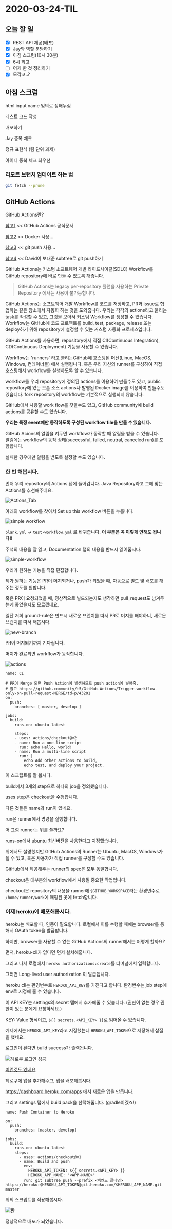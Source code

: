 # 2020-03-24-TIL

## 오늘 할 일

- [x] REST API 제공(배포)
- [x] Jay와 역할 분담하기
- [x] 아침 스크럼(10시 30분)
- [x] 6시 회고
- [ ] 어제 한 것 정리하기
- [x] 모각코..?

## 아침 스크럼

html input name 임의로 정해두심

테스트 코드 작성

배포하기

Jay 중복 체크

정규 표현식 (팀 단위 과제)

아이디 중복 체크 최우선

### 리모트 브랜치 업데이트 하는 법

```sh
git fetch --prune
```

## GitHub Actions

GitHub Actions란?

[참고1](https://help.github.com/en/actions/getting-started-with-github-actions/about-github-actions) << GitHub Actions 공식문서

[참고2](https://dev.to/heroku/deploying-to-heroku-from-github-actions-29ej) << Docker 사용...

[참고3](https://dev.to/mscccc/github-actions-deploy-to-heroku-22np) << git push 사용...

[참고4](https://stackoverflow.com/questions/7539382/how-can-i-deploy-push-only-a-subdirectory-of-my-git-repo-to-heroku) << David이 보내준 subtree로 git push하기

GitHub Actions는 커스텀 소프트웨어 개발 라이프사이클(SDLC) Workflow를 GitHub repository에 바로 만들 수 있도록 해줍니다.

> GitHub Actions는 legacy per-repository 플랜을 사용하는 Private Repository 에서는 사용이 불가능합니다.

GitHub Actions는 소프트웨어 개발 Workflow를 코드를 저장하고, PR과 issue로 협업하는 같은 장소에서 자동화 하는 것을 도와줍니다. 우리는 각각의 actions라고 불리는 task를 작성할 수 있고, 그것을 모아서 커스텀 Workflow를 생성할 수 있습니다. Workflow는 GitHub에 코드 프로젝트를 build, test, package, release 또는 deploy하기 위해 repository에 설정할 수 있는 커스텀 자동화 프로세스입니다.

GitHub Actions를 사용하면, repository에서 직접 CI(Continuous Integration), CD(Continuous Deployment) 기능을 사용할 수 있습니다.

Workflow는 'runners' 라고 불리는GitHub에 호스팅된 머신(Linux, MacOS, Windows, 컨테이너들) 에서 실행됩니다. 혹은 우리 자신의 runner를 구성하여 직접 호스팅해서 workflow를 실행하도록 할 수 있습니다.

workflow를 우리 repository에 정의된 actions를 이용하여 만들수도 있고, public repository에 있는 오픈 소스 actions나 발행된 Docker image를 이용하여 만들수도 있습니다. fork repository의 workflow는 기본적으로 실행되지 않습니다.

GitHub에서 사용할 work flow를 찾을수도 있고, GitHub community에 build actions를 공유할 수도 있습니다.

**우리는 특정 event에만 동작하도록 구성된 workflow file을 만들 수 있습니다.**

GitHub Acions의 알림을 켜두면 workflow가 동작할 때 알림을 받을 수 있습니다.  
알림에는 workflow의 동작 상태(successful, failed, neutral, canceled run)를 포함합니다.

실패한 경우에만 알림을 받도록 설정할 수도 있습니다.

### 한 번 해봅시다.

먼저 우리 repository의 Actions 탭에 들어갑니다. Java Repository라고 그에 맞는 Actions를 추천해주네요.

![Actions_Tab](https://i.imgur.com/R2uvfT5.png)

아래의 workflow를 찾아서 Set up this workflow 버튼을 누릅니다.

![simple workflow](https://i.imgur.com/M5taMMu.png)



`blank.yml` → `test-workflow.yml` 로 바꿔줍니다. **이 부분은 꼭 이렇게 안해도 됩니다!!**

주석의 내용을 잘 읽고, Documentation 탭의 내용을 반드시 읽어줍시다.

![simple-workflow](https://i.imgur.com/y4psV6H.png)

우리가 원하는 기능을 직접 편집합니다.

제가 원하는 기능은 PR이 머지되거나, push가 되었을 때, 자동으로 빌드 및 배포를 해주는 정도를 원합니다.

혹은 PR이 요청되었을 때, 정상적으로 빌드되는지도 생각하면 pull_request도 남겨두는게 좋았을지도 모르겠네요.

일단 저희 ground-rule은 반드시 새로운 브랜치를 따서 PR로 머지를 해야하니, 새로운 브랜치를 따서 해봅시다.

![new-branch](https://i.imgur.com/cMOlaKq.png)

PR이 머지되기까지 기다립니다.

머지가 완료되면 workflow가 동작합니다.

![actions](https://i.imgur.com/kGg9Z51.png)

```
name: CI

# PR이 Merge 되면 Push Action이 발생하므로 push action에 넣어줌.
# 참고 https://github.community/t5/GitHub-Actions/Trigger-workflow-only-on-pull-request-MERGE/td-p/43201
on:
  push:
    branches: [ master, develop ]

jobs:
  build:
    runs-on: ubuntu-latest

    steps:
    - uses: actions/checkout@v2
    - name: Run a one-line script
      run: echo Hello, world!
    - name: Run a multi-line script
      run: |
        echo Add other actions to build,
        echo test, and deploy your project.

```

이 스크립트를 잘 봅시다.

build에서 3개의 step으로 하나의 job을 정의했습니다.

uses step은 checkout을 수행합니다.

다른 것들은 name과 run이 있네요.

run은 runner에서 명령을 실행합니다.

어 그럼 runner는 뭐를 쓸까요?

runs-on에서 ubuntu 최신버전을 사용한다고 지정했습니다.

위에서도 설명했지만 GitHub Actions의 Runner는 Ubuntu, MacOS, Windows가 될 수 있고, 혹은 사용자가 직접 runner를 구성할 수도 있습니다.

GitHub에서 제공해주는 runner의 spec은 모두 동일합니다.

checkout은 대부분의 workflow에서 사용될 중요한 작업입니다.

checkout은 repository의 내용을 runner에 `$GITHUB_WORKSPACE`라는 환경변수로 `/home/runner/work`에 매핑된 곳에 fetch합니다.

### 이제 heroku에 배포해봅시다.

heroku는 배포할 때, 인증이 필요합니다. 로컬에서 이를 수행할 때에는 browser를 통해서 OAuth token을 발급합니다.

하지만, browser를 사용할 수 없는 GitHub Actions의 runner에서는 어떻게 할까요?

먼저, heroku-cli가 없다면 먼저 설치해줍니다.

그리고 나서 로컬에서 `heroku authorizations:create`를 터미널에서 입력합니다.

그러면 Long-lived user authorization 이 발급됩니다.

heroku cli는 환경변수로 `HEROKU_API_KEY`를 가진다고 합니다. 환경변수는 job step에 env로 지정해 줄 수 있습니다.

이 API KEY는 settings의 secret 탭에서 추가해줄 수 있습니다. (권한이 없는 경우 권한이 있는 분에게 요청하세요.)

KEY: Value 형식이고, `${{ secrets.<API_KEY> }}`로 읽어올 수 있습니다.

예제에서는 `HEROKU_API_KEY`라고 저장했는데 `HEROKU_API_TOKEN`으로 저장해서 삽질을 했네요.

로그인이 된다면 build success가 출력됩니다.

![헤로쿠 로그인 성공](https://i.imgur.com/hd4Uy3N.png)

[이런것도 있네요](https://github.com/marketplace/actions/deploy-to-heroku)

헤로쿠에 앱을 추가해주고, 앱을 배포해봅시다.

https://dashboard.heroku.com/apps 에서 새로운 앱을 만듭니다.

그리고 settings 탭에서 build pack을 선택해줍니다. (gradle이겠죠!)

```
name: Push Container to Heroku

on:
  push:
    branches: [master, develop]

jobs:
  build:
    runs-on: ubuntu-latest
    steps:
      - uses: actions/checkout@v1
      - name: Build and push
        env:
          HEROKU_API_TOKEN: ${{ secrets.<API_KEY> }}
          HEROKU_APP_NAME: "<APP-NAME>"
        run: git subtree push --prefix <백엔드 폴더명> https://heroku:$HEROKU_API_TOKEN@git.heroku.com/$HEROKU_APP_NAME.git master

```

위의 스크립트를 적용해봅시다.

![쨘](https://i.imgur.com/suE8uer.png)

정상적으로 배포가 되었습니다.

